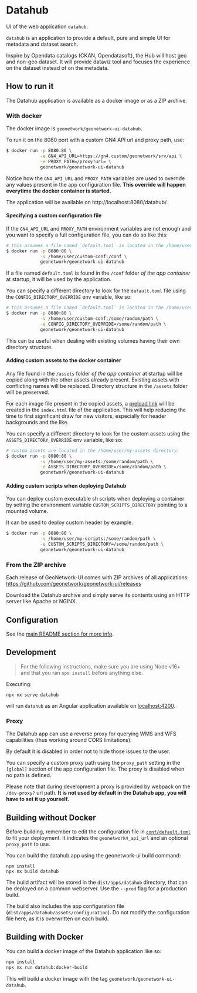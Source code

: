 # Datahub

UI of the web application `datahub`.

`datahub` is an application to provide a default, pure and simple UI for metadata and dataset search.

Inspire by Opendata catalogs (CKAN, Opendatasoft), the Hub will host geo and non-geo dataset. It will provide dataviz tool and focuses the experience on the dataset instead of on the metadata.

## How to run it

The Datahub application is available as a docker image or as a ZIP archive.

### With docker

The docker image is `geonetwork/geonetwork-ui-datahub`.

To run it on the 8080 port with a custom GN4 API url and proxy path, use:

```bash
$ docker run -p 8080:80 \
             -e GN4_API_URL=https://gn4.custom/geonetwork/srv/api \
             -e PROXY_PATH=/proxy?url= \
             geonetwork/geonetwork-ui-datahub
```

Notice how the `GN4_API_URL` and `PROXY_PATH` variables are used to override any values present in the app configuration file.
**This override will happen everytime the docker container is started.**

The application will be available on http://localhost:8080/datahub/.

#### Specifying a custom configuration file

If the `GN4_API_URL` and `PROXY_PATH` environment variables are not enough and you want to specify a full configuration file,
you can do so like this:

```bash
# this assumes a file named `default.toml` is located in the /home/user/custom-conf directory:
$ docker run -p 8080:80 \
             -v /home/user/custom-conf:/conf \
             geonetwork/geonetwork-ui-datahub
```

If a file named `default.toml` is found in the `/conf` folder _of the app container_ at startup, it will be used by the application.

You can specify a different directory to look for the `default.toml` file using the `CONFIG_DIRECTORY_OVERRIDE` env variable, like so:

```bash
# this assumes a file named `default.toml` is located in the /home/user/custom-conf directory:
$ docker run -p 8080:80 \
             -v /home/user/custom-conf:/some/random/path \
             -e CONFIG_DIRECTORY_OVERRIDE=/some/random/path \
             geonetwork/geonetwork-ui-datahub
```

This can be useful when dealing with existing volumes having their own directory structure.

#### Adding custom assets to the docker container

Any file found in the `/assets` folder _of the app container_ at startup will be copied along with the other assets already present. Existing assets with conflicting names will be
replaced. Directory structure in the `/assets` folder will be preserved.

For each image file present in the copied assets, a [preload link](https://developer.mozilla.org/en-US/docs/Web/HTML/Link_types/preload) will be created in the `index.html` file of the application. This will help reducing the
time to first significant draw for new visitors, especially for header backgrounds and the like.

You can specify a different directory to look for the custom assets using the `ASSETS_DIRECTORY_OVERRIDE` env variable, like so:

```bash
# custom assets are located in the /home/user/my-assets directory:
$ docker run -p 8080:80 \
             -v /home/user/my-assets:/some/random/path \
             -e ASSETS_DIRECTORY_OVERRIDE=/some/random/path \
             geonetwork/geonetwork-ui-datahub
```

#### Adding custom scripts when deploying Datahub

You can deploy custom executable sh scripts when deploying a container by setting the environment variable `CUSTOM_SCRIPTS_DIRECTORY` pointing to a mounted volume.

It can be used to deploy custom header by example.

```bash
$ docker run -p 8080:80 \
             -v /home/user/my-scripts:/some/random/path \
             -e CUSTOM_SCRIPTS_DIRECTORY=/some/random/path \
             geonetwork/geonetwork-ui-datahub
```

### From the ZIP archive

Each release of GeoNetwork-UI comes with ZIP archives of all applications: https://github.com/geonetwork/geonetwork-ui/releases

Download the Datahub archive and simply serve its contents using an HTTP server like Apache or NGINX.

## Configuration

See the [main README section for more info](../../README.md#application-configuration).

## Development

> For the following instructions, make sure you are using Node v16+ and that you ran `npm install` before anything else.

Executing:

```
npx nx serve datahub
```

will run `datahub` as an Angular application available on [localhost:4200](http://localhost:4200/).

### Proxy

The Datahub app can use a reverse proxy for querying WMS and WFS capabilities (thus working around
CORS limitations).

By default it is disabled in order not to hide those issues to the user.

You can specify a custom proxy path using the `proxy_path` setting in the `[global]` section of the app configuration file. The proxy is disabled when
no path is defined.

Please note that during development a proxy is provided by webpack on the `/dev-proxy?` url path. **It is
not used by default in the Datahub app, you will have to set it up yourself.**

## Building without Docker

Before building, remember to edit the configuration file in [`conf/default.toml`](../../conf/default.toml) to fit your deployment. It indicates the `geonetwork4_api_url` and an optional `proxy_path` to use.

You can build the datahub app using the geonetwork-ui build command:

```shell script
npm install
npx nx build datahub
```

The build artifact will be stored in the `dist/apps/datahub` directory, that can be deployed on a common webserver. Use the `--prod` flag for a production build.

The build also includes the app configuration file (`dist/apps/datahub/assets/configuration`). Do not modify the configuration file here, as it is overwritten on each build.

## Building with Docker

You can build a docker image of the Datahub application like so:

```bash
npm install
npx nx run datahub:docker-build
```

This will build a docker image with the tag `geonetwork/geonetwork-ui-datahub`.
